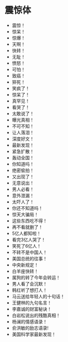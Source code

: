 # 震惊体

- 震惊！
- 惊呆！
- 惊爆！
- 天啊！
- 快转！
- 无耻！
- 愤怒！
- 可怕！
- 致癌！
- 猝死！
- 笑疯了！
- 惊呆了！
- 真罕见！
- 看哭了！
- 太敢说了！
- 曝光真相！
- 不可不知！
- 让人落泪！
- 深度好文！
- 最新发现！
- 紧急扩散！
- 轰动全国！
- 你知道吗！
- 绝密偷拍！
- 又出现了！
- 无意说出！
- 男人必看！
- 意外泄漏！
- 太吓人了！
- 你还不知道吗！
- 惊天大骗局！
- 这些东西吃不得！
- 再不看就删了！
- 5亿人都知啦！
- 看完3亿人哭了！
- 笑死了6亿人！
- 不转不是中国人！
- 美国总统的往事！
- 中央新规定！
- 白羊座快转！
- 属狗的转了今年会转运！
- 男人看了会沉默！
- 韩红听了想打人！
- 马云送给年轻人的十句话！
- 王健林的九句名言！
- 李嘉诚的财富秘诀！
- 白岩松说出的残酷真相！
- 杨澜的情感语录！
- 俞洪敏的励志语录!
- 美国科学家最新发现！